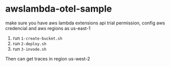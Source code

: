 # awslambda-otel-sample
make sure you have aws lambda extensions api trial permission, config aws credencial and aws regions as us-east-1
1. run `1-create-bucket.sh`
2. run `2-deploy.sh`
3. run `3-invode.sh`

Then can get traces in region us-west-2
